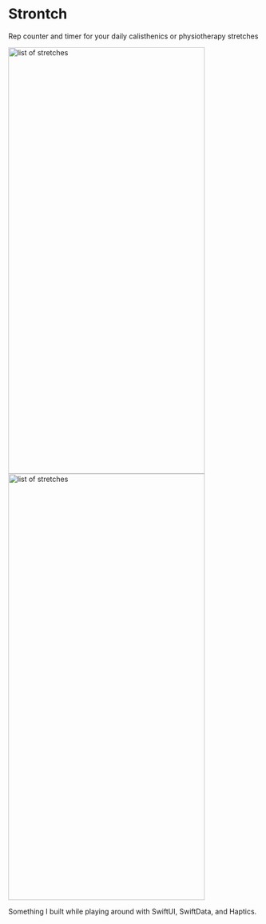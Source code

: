 # Strontch

Rep counter and timer for your daily calisthenics or physiotherapy stretches

<img src="https://github.com/user-attachments/assets/396e5482-bcb5-443b-a26b-09f1f5880bfe" alt="list of stretches" width="393" height="852">
<img src="https://github.com/user-attachments/assets/fa488089-c24f-4a2d-b1c9-a6615d3ef2ba" alt="list of stretches" width="393" height="852">

Something I built while playing around with SwiftUI, SwiftData, and Haptics.
